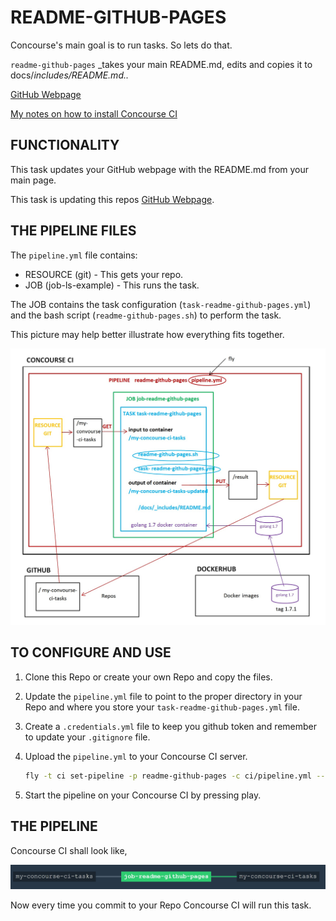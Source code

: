 # README-GITHUB-PAGES

Concourse's main goal is to run tasks. So lets do that.

`readme-github-pages` _takes your main README.md, edits and copies it to docs/_includes/README.md.._

[GitHub Webpage](https://jeffdecola.github.io/my-concourse-ci-tasks/)

[My notes on how to install Concourse CI](https://github.com/JeffDeCola/my-cheat-sheets/tree/master/concourse-ci-cheat-sheet)

## FUNCTIONALITY

This task updates your GitHub webpage with the README.md from your main page.

This task is updating this repos [GitHub Webpage](https://jeffdecola.github.io/my-concourse-ci-tasks/).

## THE PIPELINE FILES

The `pipeline.yml` file contains:

* RESOURCE (git) - This gets your repo.
* JOB (job-ls-example) - This runs the task.

The JOB contains the task configuration (`task-readme-github-pages.yml`) and
the bash script (`readme-github-pages.sh`) to perform the task.

This picture may help better illustrate how everything fits together.

![IMAGE - concourse ci readme-github-pages - IMAGE](../docs/pics/readme-github-pages-concourse-structure.jpg)

## TO CONFIGURE AND USE

1. Clone this Repo or create your own Repo and copy the files.

1. Update the `pipeline.yml` file to point to the proper directory in your
   Repo and where you store your `task-readme-github-pages.yml` file.

1. Create a `.credentials.yml` file to keep you github token and
   remember to update your `.gitignore` file.

1. Upload the `pipeline.yml` to your Concourse CI server.

   ```bash
   fly -t ci set-pipeline -p readme-github-pages -c ci/pipeline.yml --load-vars-from ci/.credentials.yml
   ```

1. Start the pipeline on your Concourse CI by pressing play.

## THE PIPELINE

Concourse CI shall look like,

![IMAGE - readme-github-pages concourse ci pipeline - IMAGE](../docs/pics/readme-github-pages-pipeline.jpg)

Now every time you commit to your Repo Concourse CI will run this task.
